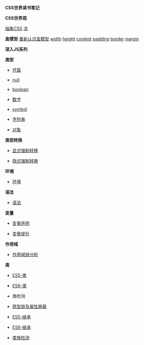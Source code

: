 **CSS世界读书笔记**

**CSS世界观**

[抽象CSS](https://github.com/869288142/blog/tree/master/%E5%89%8D%E7%AB%AF/CSS/CSS%E4%B8%96%E7%95%8C)
[流](https://github.com/869288142/blog/blob/master/%E5%89%8D%E7%AB%AF/CSS/CSS%E4%B8%96%E7%95%8C/%E6%B5%81.md)

**盒模型**
[重新认识盒模型](https://github.com/869288142/blog/blob/master/%E5%89%8D%E7%AB%AF/CSS/%E7%9B%92%E6%A8%A1%E5%9E%8B/%E9%87%8D%E6%96%B0%E8%AE%A4%E8%AF%86%E7%9B%92%E6%A8%A1%E5%9E%8B.md)
[width](https://github.com/869288142/blog/blob/master/%E5%89%8D%E7%AB%AF/CSS/%E7%9B%92%E6%A8%A1%E5%9E%8B/width.md)
[height](https://github.com/869288142/blog/blob/master/%E5%89%8D%E7%AB%AF/CSS/%E7%9B%92%E6%A8%A1%E5%9E%8B/height.md)
[content](https://github.com/869288142/blog/blob/master/%E5%89%8D%E7%AB%AF/CSS/%E7%9B%92%E6%A8%A1%E5%9E%8B/content.md)
[padding](https://github.com/869288142/blog/blob/master/%E5%89%8D%E7%AB%AF/CSS/%E7%9B%92%E6%A8%A1%E5%9E%8B/padding.md)
[border](https://github.com/869288142/blog/blob/master/%E5%89%8D%E7%AB%AF/CSS/%E7%9B%92%E6%A8%A1%E5%9E%8B/border.md)
[margin](https://github.com/869288142/blog/blob/master/%E5%89%8D%E7%AB%AF/CSS/%E7%9B%92%E6%A8%A1%E5%9E%8B/margin.md)


**深入JS系列** 
 
**类型** 
* [开篇](https://github.com/869288142/blog/blob/master/%E5%89%8D%E7%AB%AF/%E6%B7%B1%E5%85%A5JS/%E7%B1%BB%E5%9E%8B/%E5%BC%80%E7%AF%87.md) 

* [null](https://github.com/869288142/blog/blob/master/%E5%89%8D%E7%AB%AF/%E6%B7%B1%E5%85%A5JS/%E7%B1%BB%E5%9E%8B/null.md) 

* [boolean](https://github.com/869288142/blog/blob/master/%E5%89%8D%E7%AB%AF/%E6%B7%B1%E5%85%A5JS/%E7%B1%BB%E5%9E%8B/boolean.md)   
* [数字](https://github.com/869288142/blog/blob/master/%E5%89%8D%E7%AB%AF/%E6%B7%B1%E5%85%A5JS/%E7%B1%BB%E5%9E%8B/%E6%95%B0%E5%AD%97.md)  

* [symbol](https://github.com/869288142/blog/blob/master/%E5%89%8D%E7%AB%AF/%E6%B7%B1%E5%85%A5JS/%E7%B1%BB%E5%9E%8B/symbol.md)   
 
* [字符串](https://github.com/869288142/blog/blob/master/前端/深入JS/类型/字符串.md)   
 
* [对象](https://github.com/869288142/blog/blob/master/%E5%89%8D%E7%AB%AF/%E6%B7%B1%E5%85%A5JS/%E7%B1%BB%E5%9E%8B/%E5%AF%B9%E8%B1%A1.md)   
 
 

**类型转换**
* [显式强制转换](https://github.com/869288142/blog/blob/master/%E5%89%8D%E7%AB%AF/%E6%B7%B1%E5%85%A5JS/%E7%B1%BB%E5%9E%8B%E8%BD%AC%E6%8D%A2/%E6%98%BE%E5%BC%8F%E5%BC%BA%E5%88%B6%E8%BD%AC%E6%8D%A2.md)   

* [隐式强制转换](https://github.com/869288142/blog/blob/master/%E5%89%8D%E7%AB%AF/%E6%B7%B1%E5%85%A5JS/%E7%B1%BB%E5%9E%8B%E8%BD%AC%E6%8D%A2/%E9%9A%90%E5%BC%8F%E5%BC%BA%E5%88%B6%E8%BD%AC%E6%8D%A2.md)

**环境**

* [环境](https://github.com/869288142/blog/blob/master/%E5%89%8D%E7%AB%AF/%E6%B7%B1%E5%85%A5JS/%E7%8E%AF%E5%A2%83/%E7%8E%AF%E5%A2%83.md)  

**语法**
 
* [语法](https://github.com/869288142/blog/blob/master/%E5%89%8D%E7%AB%AF/%E6%B7%B1%E5%85%A5JS/%E8%AF%AD%E6%B3%95/%E8%AF%AD%E6%B3%95.md) 


**变量**

* [变量声明](https://github.com/869288142/blog/blob/master/%E5%89%8D%E7%AB%AF/%E6%B7%B1%E5%85%A5JS/%E5%8F%98%E9%87%8F/%E5%8F%98%E9%87%8F%E5%A3%B0%E6%98%8E.md) 

* [变量提升](https://github.com/869288142/blog/blob/master/%E5%89%8D%E7%AB%AF/%E6%B7%B1%E5%85%A5JS/%E5%8F%98%E9%87%8F/%E5%8F%98%E9%87%8F%E6%8F%90%E5%8D%87.md) 

**作用域**

* [作用域链分析](https://github.com/869288142/blog/blob/master/%E5%89%8D%E7%AB%AF/%E6%B7%B1%E5%85%A5JS/%E4%BD%9C%E7%94%A8%E5%9F%9F/%E4%BD%9C%E7%94%A8%E5%9F%9F.md) 

**类**


* [ES5-类](https://github.com/869288142/blog/blob/master/%E5%89%8D%E7%AB%AF/%E6%B7%B1%E5%85%A5JS/%E7%B1%BB/%E5%AF%B9%E8%B1%A1%E5%88%9B%E5%BB%BA.md) 

* [ES6-类](https://github.com/869288142/blog/blob/master/%E5%89%8D%E7%AB%AF/%E6%B7%B1%E5%85%A5JS/%E7%B1%BB/ES6%E7%B1%BB%E5%8E%9F%E7%90%86.md) 

* 类检测

* [原型链及属性屏蔽](https://github.com/869288142/blog/blob/master/%E5%89%8D%E7%AB%AF/%E6%B7%B1%E5%85%A5JS/n/%E6%B7%B1%E5%85%A5js%E7%B3%BB%E5%88%97-%E5%8E%9F%E5%9E%8B%E9%93%BE.md) 

* [ES5-继承](https://github.com/869288142/blog/blob/master/%E5%89%8D%E7%AB%AF/%E6%B7%B1%E5%85%A5JS/%E7%B1%BB/%E7%B1%BB%E7%BB%A7%E6%89%BF.md) 

* [ES6-继承](https://github.com/869288142/blog/blob/master/%E5%89%8D%E7%AB%AF/%E6%B7%B1%E5%85%A5JS/%E7%B1%BB/ES6%E7%B1%BB%E7%BB%A7%E6%89%BF.md) 

* [类族检测](https://github.com/869288142/blog/blob/master/%E5%89%8D%E7%AB%AF/%E6%B7%B1%E5%85%A5JS/%E7%B1%BB/%E7%B1%BB%E6%97%8F%E6%A3%80%E6%B5%8B%E3%80%81%E5%8E%9F%E5%9E%8B%E6%A3%80%E6%B5%8B.md) 


